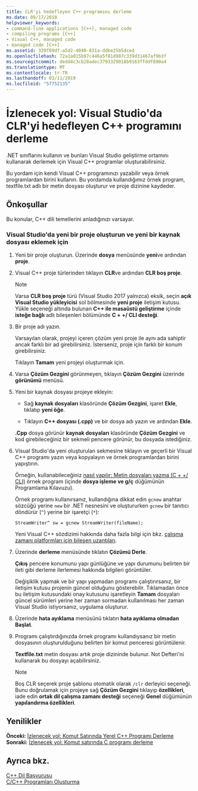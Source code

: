 ```yaml
---
title: CLR'yi hedefleyen C++ programını derleme
ms.date: 09/17/2018
helpviewer_keywords:
- command-line applications [C++], managed code
- compiling programs [C++]
- Visual C++, managed code
- managed code [C++]
ms.assetid: 339f89df-a5d2-4040-831a-ddbe25b5dce4
ms.openlocfilehash: 72a1a015b97c446a5f81d987c339d31467af9b3f
ms.sourcegitcommit: dedd4c3cb28adec3793329018b9163ffddf890a4
ms.translationtype: MT
ms.contentlocale: tr-TR
ms.lasthandoff: 03/11/2019
ms.locfileid: "57752135"
---
```

# <a name="walkthrough-compiling-a-c-program-that-targets-the-clr-in-visual-studio"></a>İzlenecek yol: Visual Studio'da CLR'yi hedefleyen C++ programını derleme

.NET sınıflarını kullanın ve bunları Visual Studio geliştirme ortamını kullanarak derlemek için Visual C++ programlar oluşturabilirsiniz.

Bu yordam için kendi Visual C++ programınızı yazabilir veya örnek programlardan birini kullanın. Bu yordamda kullandığımız örnek program, textfile.txt adlı bir metin dosyası oluşturur ve proje dizinine kaydeder.

## <a name="prerequisites"></a>Önkoşullar

Bu konular, C++ dili temellerini anladığınızı varsayar.

### <a name="to-create-a-new-project-in-visual-studio-and-add-a-new-source-file"></a>Visual Studio'da yeni bir proje oluşturun ve yeni bir kaynak dosyası eklemek için

1. Yeni bir proje oluşturun. Üzerinde **dosya** menüsünde **yeni**ve ardından **proje**.

1. Visual C++ proje türlerinden tıklayın **CLR**ve ardından **CLR boş proje**.

   > [!NOTE]
   > Varsa **CLR boş proje** türü (Visual Studio 2017 yalnızca) eksik, seçin **açık Visual Studio yükleyicisi** sol bölmesinde **yeni proje** iletişim kutusu. Yükle seçeneği altında bulunan **C++ ile masaüstü geliştirme** içinde **isteğe bağlı** adlı bileşenleri bölümünde **C + +/ CLI desteği**.<br/>

1. Bir proje adı yazın.

   Varsayılan olarak, projeyi içeren çözüm yeni proje ile aynı ada sahiptir ancak farklı bir ad girebilirsiniz. İsterseniz, proje için farklı bir konum girebilirsiniz.

   Tıklayın **Tamam** yeni projeyi oluşturmak için.

1. Varsa **Çözüm Gezgini** görünmeyen, tıklayın **Çözüm Gezgini** üzerinde **görünümü** menüsü.

1. Yeni bir kaynak dosyası projeye ekleyin:

   - Sağ **kaynak dosyaları** klasöründe **Çözüm Gezgini**, işaret **Ekle**, tıklatıp **yeni öğe**.

   - Tıklayın **C++ dosyası (.cpp)** ve bir dosya adı yazın ve ardından **Ekle**.

   **.Cpp** dosya görünür **kaynak dosyaları** klasöründe **Çözüm Gezgini** ve kod girebileceğiniz bir sekmeli pencere görünür, bu dosyada istediğiniz.

1. Visual Studio'da yeni oluşturulan sekmesine tıklayın ve geçerli bir Visual C++ programı yazın veya kopyalayın ve örnek programlardan birini yapıştırın.

   Örneğin, kullanabileceğiniz [nasıl yapılır: Metin dosyaları yazma (C + +/ CLI)](../dotnet/how-to-write-a-text-file-cpp-cli.md) örnek program (içinde **dosya işleme ve g/ç** düğümünün Programlama Kılavuzu).

   Örnek programı kullanırsanız, kullandığına dikkat edin `gcnew` anahtar sözcüğü yerine `new` bir .NET nesnesini ve oluştururken `gcnew` bir tanıtıcı döndürür (`^`) yerine bir işaretçi (`*`):

   `StreamWriter^ sw = gcnew StreamWriter(fileName);`

   Yeni Visual C++ sözdizimi hakkında daha fazla bilgi için bkz. [çalışma zamanı platformları için bileşen uzantıları](../windows/component-extensions-for-runtime-platforms.md).

1. Üzerinde **derleme** menüsünde tıklatın **Çözümü Derle**.

   **Çıkış** pencere konumunu yapı günlüğüne ve yapı durumunu belirten bir ileti gibi derleme ilerlemesi hakkında bilgileri görüntüler.

   Değişiklik yapmak ve bir yapı yapmadan programı çalıştırırsanız, bir iletişim kutusu projenin güncel olduğunu gösterebilir. Tıklamadan önce bu iletişim kutusundaki onay kutusunu işaretleyin **Tamam** dosyaları güncel sürümleri yerine her zaman sormadan kullanılması her zaman Visual Studio istiyorsanız, uygulama oluşturur.

1. Üzerinde **hata ayıklama** menüsünü tıklatın **hata ayıklama olmadan Başlat**.

1. Programı çalıştırdığınızda örnek programı kullandıysanız bir metin dosyasının oluşturulduğunu belirten bir komut penceresi görüntülenir.

   **Textfile.txt** metin dosyası artık proje dizininde bulunur. Not Defteri'ni kullanarak bu dosyayı açabilirsiniz.

   > [!NOTE]
   > Boş CLR seçerek proje şablonu otomatik olarak `/clr` derleyici seçeneği. Bunu doğrulamak için projeye sağ **Çözüm Gezgini** tıklayıp **özellikleri**, iade edin **ortak dil çalışma zamanı desteği** seçeneği **Genel** düğümünün **yapılandırma özellikleri**.

## <a name="whats-next"></a>Yenilikler

**Önceki:** [İzlenecek yol: Komut Satırında Yerel C++ Programı Derleme](../build/walkthrough-compiling-a-native-cpp-program-on-the-command-line.md)<br/>
**Sonraki:** [İzlenecek yol: Komut satırında C programı derleme](../build/walkthrough-compile-a-c-program-on-the-command-line.md)<br/>

## <a name="see-also"></a>Ayrıca bkz.

[C++ Dil Başvurusu](../cpp/cpp-language-reference.md)<br/>
[C/C++ Programları Oluşturma](../build/building-c-cpp-programs.md)<br/>
